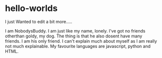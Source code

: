 # hello-worlds
I just Wanted to edit a bit more.....


I am NobodysBuddy. I am just like my name, lonely. I've got no friends otherthan goldy, my dog. The thing is that he also dosent have many friends. I am his only friend. I can't explain much about myself as I am really not much explainable. My favourite languages are javascript, python and HTML.
